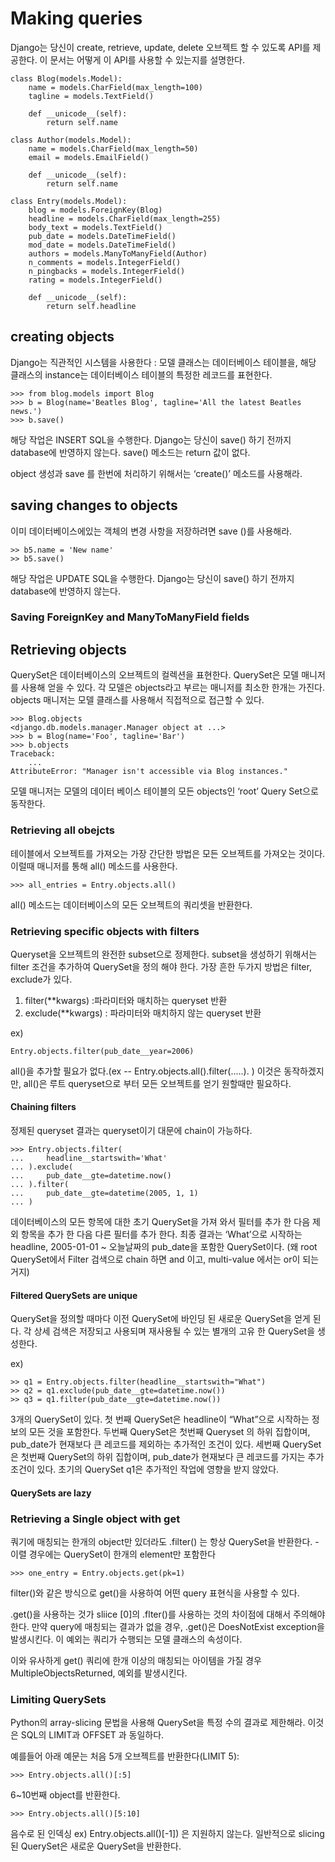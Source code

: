 # Making queries

Django는 당신이 create, retrieve, update, delete 오브젝트 할 수 있도록 API를 제공한다.  이 문서는 어떻게 이 API를 사용할 수 있는지를 설명한다.

```
class Blog(models.Model):
    name = models.CharField(max_length=100)
    tagline = models.TextField()

    def __unicode__(self):
        return self.name

class Author(models.Model):
    name = models.CharField(max_length=50)
    email = models.EmailField()

    def __unicode__(self):
        return self.name

class Entry(models.Model):
    blog = models.ForeignKey(Blog)
    headline = models.CharField(max_length=255)
    body_text = models.TextField()
    pub_date = models.DateTimeField()
    mod_date = models.DateTimeField()
    authors = models.ManyToManyField(Author)
    n_comments = models.IntegerField()
    n_pingbacks = models.IntegerField()
    rating = models.IntegerField()

    def __unicode__(self):
        return self.headline
```

## creating objects

Django는 직관적인 시스템을 사용한다 : 모델 클래스는 데이터베이스 테이블을,  해당 클래스의 instance는 데이터베이스 테이블의 특정한 레코드를 표현한다.

```
>>> from blog.models import Blog
>>> b = Blog(name='Beatles Blog', tagline='All the latest Beatles news.')
>>> b.save()
```

해당 작업은 INSERT SQL을 수행한다. Django는 당신이 save() 하기 전까지 database에 반영하지 않는다.
save() 메소드는 return 값이 없다. 

object 생성과 save 를 한번에 처리하기 위해서는 ‘create()’  메소드를 사용해라.


## saving changes to objects

 이미 데이터베이스에있는 객체의 변경 사항을 저장하려면 save ()를 사용해라.

```
>> b5.name = 'New name'
>> b5.save()
```

해당 작업은 UPDATE SQL을 수행한다. Django는 당신이 save() 하기 전까지 database에 반영하지 않는다.


### Saving ForeignKey and ManyToManyField fields

## Retrieving objects

QuerySet은 데이터베이스의 오브젝트의 컬렉션을 표현한다.
QuerySet은 모델 매니저를 사용해 얻을 수 있다. 각 모델은 objects라고 부르는 매니저를 최소한 한개는 가진다.     objects 매니저는 모델 클래스를 사용해서 직접적으로 접근할 수 있다.

```
>>> Blog.objects
<django.db.models.manager.Manager object at ...>
>>> b = Blog(name='Foo', tagline='Bar')
>>> b.objects
Traceback:
    ...
AttributeError: "Manager isn't accessible via Blog instances."
```

모델 매니저는 모델의 데이터 베이스 테이블의 모든 objects인 ‘root’ Query Set으로 동작한다.


### Retrieving all obejcts

테이블에서 오브젝트를 가져오는 가장 간단한 방법은 모든 오브젝트를 가져오는 것이다. 
이럴때 매니저를 통해 all() 메소드를 사용한다.

```
>>> all_entries = Entry.objects.all()
```

all() 메소드는 데이터베이스의 모든 오브젝트의 쿼리셋을 반환한다.


### Retrieving specific objects with filters

Queryset을 오브젝트의 완전한 subset으로 정제한다. 
subset을 생성하기 위해서는 filter 조건을 추가하여 QuerySet을 정의 해야 한다.
가장  흔한 두가지 방법은 filter, exclude가 있다.

1. filter(**kwargs)
:파라미터와 매치하는 queryset 반환
2. exclude(**kwargs)
: 파라미터와 매치하지 않는 queryset 반환

ex)

```
Entry.objects.filter(pub_date__year=2006)
```

all()을 추가할 필요가 없다.(ex -- Entry.objects.all().filter(.....). ) 이것은 동작하겠지만, all()은 루트 queryset으로 부터 모든 오브젝트를 얻기 원할때만 필요하다.



#### Chaining filters

정제된 queryset 결과는 queryset이기 대문에 chain이 가능하다.

```
>>> Entry.objects.filter(
...     headline__startswith='What'
... ).exclude(
...     pub_date__gte=datetime.now()
... ).filter(
...     pub_date__gte=datetime(2005, 1, 1)
... )
```

 데이터베이스의 모든 항목에 대한 초기 QuerySet을 가져 와서 필터를 추가 한 다음 제외 항목을 추가 한 다음 다른 필터를 추가 한다. 최종 결과는 ‘What’으로 시작하는 headline, 2005-01-01 ~ 오늘날짜의 pub_date을 포함한 QuerySet이다. 
(왜 root QuerySet에서 Filter 검색으로  chain 하면 and 이고, multi-value 에서는 or이 되는거지)


#### Filtered QuerySets are unique

QuerySet을 정의할 때마다 이전 QuerySet에 바인딩 된 새로운 QuerySet을 얻게 된다. 각 상세 검색은 저장되고 사용되며 재사용될 수 있는 별개의 고유 한 QuerySet을 생성한다.

ex)

```
>> q1 = Entry.objects.filter(headline__startswith="What")
>> q2 = q1.exclude(pub_date__gte=datetime.now())
>> q3 = q1.filter(pub_date__gte=datetime.now())
```

3개의 QuerySet이 있다. 첫 번째 QuerySet은  headline이 “What”으로 시작하는 정보의 모든 것을 포함한다. 두번째 QuerySet은 첫번째 Queryset 의 하위 집합이며, pub_date가 현재보다 큰 레코드를 제외하는 추가적인 조건이 있다. 세번째 QuerySet은 첫번째 QuerySet의 하위 집합이며, pub_date가 현재보다 큰 레코드를 가지는 추가조건이 있다. 초기의 QuerySet q1은 추가적인 작업에 영향을 받지 않았다.

 

#### QuerySets are lazy




### Retrieving a Single object with get

쿼기에 매칭되는 한개의 object만 있더라도 .filter() 는 항상 QuerySet을 반환한다. - 이렬 경우에는 QuerySet이 한개의 element만 포함한다

```
>>> one_entry = Entry.objects.get(pk=1)
```

filter()와 같은 방식으로  get()을 사용하여 어떤 query  표현식을 사용할 수 있다.

.get()을 사용하는 것가 sliice [0]의 .flter()를 사용하는 것의 차이점에 대해서 주의해야 한다. 만약 query에 매칭되는 결과가 없을 경우, .get()은 DoesNotExist exception을 발생시킨다. 이 예외는 쿼리가 수행되는 모델 클래스의 속성이다.

이와 유사하게 get() 쿼리에 한개 이상의 매칭되는 아이템을 가질 경우 MultipleObjectsReturned, 예외를 발생시킨다.

### Limiting QuerySets

Python의 array-slicing 문법을 사용해 QuerySet을 특정 수의 결과로 제한해라. 이것은 SQL의 LIMIT과 OFFSET 과 동일하다. 

 예를들어 아래 예문는 처음 5개 오브젝트를 반환한다(LIMIT 5):

```
>>> Entry.objects.all()[:5]
```

6~10번째 object를 반환한다.

```
>>> Entry.objects.all()[5:10]
```


음수로 된 인덱싱 ex) Entry.objects.all()[-1]) 은 지원하지 않는다.
일반적으로 slicing된 QuerySet은 새로운 QuerySet을 반환한다. 
